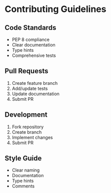 # Contributing Guidelines

## Code Standards
- PEP 8 compliance
- Clear documentation
- Type hints
- Comprehensive tests

## Pull Requests
1. Create feature branch
2. Add/update tests
3. Update documentation
4. Submit PR

## Development
1. Fork repository
2. Create branch
3. Implement changes
4. Submit PR

## Style Guide
- Clear naming
- Documentation
- Type hints
- Comments
